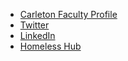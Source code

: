 - [Carleton Faculty Profile](https://carleton.ca/iis/people/julia-sinclair-palm)
- [Twitter](https://twitter.com/JSinclairPalm)
- [LinkedIn](https://www.linkedin.com/in/julia-sinclair-palm-2374546/)
- [Homeless Hub](https://www.homelesshub.ca/users/juliasinclair)
